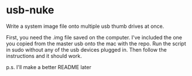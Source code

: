 # usb-nuke
Write a system image file onto multiple usb thumb drives at once.

First, you need the .img file saved on the computer. I've included
the one you copied from the master usb onto the mac with the repo.
Run the script in sudo without any of the usb devices plugged in.
Then follow the instructions and it should work.

p.s. I'll make a better README later
